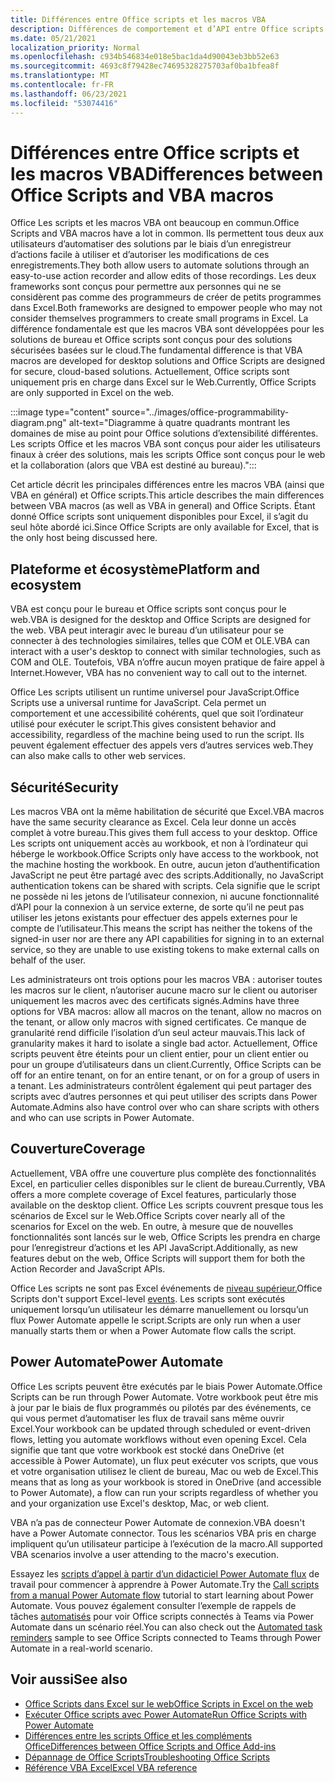 ```yaml
---
title: Différences entre Office scripts et les macros VBA
description: Différences de comportement et d’API entre Office scripts et Excel macros VBA.
ms.date: 05/21/2021
localization_priority: Normal
ms.openlocfilehash: c934b546834e018e5bac1da4d90043eb3bb52e63
ms.sourcegitcommit: 4693c8f79428ec74695328275703af0ba1bfea8f
ms.translationtype: MT
ms.contentlocale: fr-FR
ms.lasthandoff: 06/23/2021
ms.locfileid: "53074416"
---
```

# <a name="differences-between-office-scripts-and-vba-macros"></a><span data-ttu-id="f6d80-103">Différences entre Office scripts et les macros VBA</span><span class="sxs-lookup"><span data-stu-id="f6d80-103">Differences between Office Scripts and VBA macros</span></span>

<span data-ttu-id="f6d80-104">Office Les scripts et les macros VBA ont beaucoup en commun.</span><span class="sxs-lookup"><span data-stu-id="f6d80-104">Office Scripts and VBA macros have a lot in common.</span></span> <span data-ttu-id="f6d80-105">Ils permettent tous deux aux utilisateurs d’automatiser des solutions par le biais d’un enregistreur d’actions facile à utiliser et d’autoriser les modifications de ces enregistrements.</span><span class="sxs-lookup"><span data-stu-id="f6d80-105">They both allow users to automate solutions through an easy-to-use action recorder and allow edits of those recordings.</span></span> <span data-ttu-id="f6d80-106">Les deux frameworks sont conçus pour permettre aux personnes qui ne se considèrent pas comme des programmeurs de créer de petits programmes dans Excel.</span><span class="sxs-lookup"><span data-stu-id="f6d80-106">Both frameworks are designed to empower people who may not consider themselves programmers to create small programs in Excel.</span></span>
<span data-ttu-id="f6d80-107">La différence fondamentale est que les macros VBA sont développées pour les solutions de bureau et Office scripts sont conçus pour des solutions sécurisées basées sur le cloud.</span><span class="sxs-lookup"><span data-stu-id="f6d80-107">The fundamental difference is that VBA macros are developed for desktop solutions and Office Scripts are designed for secure, cloud-based solutions.</span></span> <span data-ttu-id="f6d80-108">Actuellement, Office scripts sont uniquement pris en charge dans Excel sur le Web.</span><span class="sxs-lookup"><span data-stu-id="f6d80-108">Currently, Office Scripts are only supported in Excel on the web.</span></span>

:::image type="content" source="../images/office-programmability-diagram.png" alt-text="Diagramme à quatre quadrants montrant les domaines de mise au point pour Office solutions d’extensibilité différentes. Les scripts Office et les macros VBA sont conçus pour aider les utilisateurs finaux à créer des solutions, mais les scripts Office sont conçus pour le web et la collaboration (alors que VBA est destiné au bureau).":::

<span data-ttu-id="f6d80-110">Cet article décrit les principales différences entre les macros VBA (ainsi que VBA en général) et Office scripts.</span><span class="sxs-lookup"><span data-stu-id="f6d80-110">This article describes the main differences between VBA macros (as well as VBA in general) and Office Scripts.</span></span> <span data-ttu-id="f6d80-111">Étant donné Office scripts sont uniquement disponibles pour Excel, il s’agit du seul hôte abordé ici.</span><span class="sxs-lookup"><span data-stu-id="f6d80-111">Since Office Scripts are only available for Excel, that is the only host being discussed here.</span></span>

## <a name="platform-and-ecosystem"></a><span data-ttu-id="f6d80-112">Plateforme et écosystème</span><span class="sxs-lookup"><span data-stu-id="f6d80-112">Platform and ecosystem</span></span>

<span data-ttu-id="f6d80-113">VBA est conçu pour le bureau et Office scripts sont conçus pour le web.</span><span class="sxs-lookup"><span data-stu-id="f6d80-113">VBA is designed for the desktop and Office Scripts are designed for the web.</span></span> <span data-ttu-id="f6d80-114">VBA peut interagir avec le bureau d’un utilisateur pour se connecter à des technologies similaires, telles que COM et OLE.</span><span class="sxs-lookup"><span data-stu-id="f6d80-114">VBA can interact with a user's desktop to connect with similar technologies, such as COM and OLE.</span></span> <span data-ttu-id="f6d80-115">Toutefois, VBA n’offre aucun moyen pratique de faire appel à Internet.</span><span class="sxs-lookup"><span data-stu-id="f6d80-115">However, VBA has no convenient way to call out to the internet.</span></span>

<span data-ttu-id="f6d80-116">Office Les scripts utilisent un runtime universel pour JavaScript.</span><span class="sxs-lookup"><span data-stu-id="f6d80-116">Office Scripts use a universal runtime for JavaScript.</span></span> <span data-ttu-id="f6d80-117">Cela permet un comportement et une accessibilité cohérents, quel que soit l’ordinateur utilisé pour exécuter le script.</span><span class="sxs-lookup"><span data-stu-id="f6d80-117">This gives consistent behavior and accessibility, regardless of the machine being used to run the script.</span></span> <span data-ttu-id="f6d80-118">Ils peuvent également effectuer des appels vers d’autres services web.</span><span class="sxs-lookup"><span data-stu-id="f6d80-118">They can also make calls to other web services.</span></span>

## <a name="security"></a><span data-ttu-id="f6d80-119">Sécurité</span><span class="sxs-lookup"><span data-stu-id="f6d80-119">Security</span></span>

<span data-ttu-id="f6d80-120">Les macros VBA ont la même habilitation de sécurité que Excel.</span><span class="sxs-lookup"><span data-stu-id="f6d80-120">VBA macros have the same security clearance as Excel.</span></span> <span data-ttu-id="f6d80-121">Cela leur donne un accès complet à votre bureau.</span><span class="sxs-lookup"><span data-stu-id="f6d80-121">This gives them full access to your desktop.</span></span> <span data-ttu-id="f6d80-122">Office Les scripts ont uniquement accès au workbook, et non à l’ordinateur qui héberge le workbook.</span><span class="sxs-lookup"><span data-stu-id="f6d80-122">Office Scripts only have access to the workbook, not the machine hosting the workbook.</span></span> <span data-ttu-id="f6d80-123">En outre, aucun jeton d’authentification JavaScript ne peut être partagé avec des scripts.</span><span class="sxs-lookup"><span data-stu-id="f6d80-123">Additionally, no JavaScript authentication tokens can be shared with scripts.</span></span> <span data-ttu-id="f6d80-124">Cela signifie que le script ne possède ni les jetons de l’utilisateur connexion, ni aucune fonctionnalité d’API pour la connexion à un service externe, de sorte qu’il ne peut pas utiliser les jetons existants pour effectuer des appels externes pour le compte de l’utilisateur.</span><span class="sxs-lookup"><span data-stu-id="f6d80-124">This means the script has neither the tokens of the signed-in user nor are there any API capabilities for signing in to an external service, so they are unable to use existing tokens to make external calls on behalf of the user.</span></span>

<span data-ttu-id="f6d80-125">Les administrateurs ont trois options pour les macros VBA : autoriser toutes les macros sur le client, n’autoriser aucune macro sur le client ou autoriser uniquement les macros avec des certificats signés.</span><span class="sxs-lookup"><span data-stu-id="f6d80-125">Admins have three options for VBA macros: allow all macros on the tenant, allow no macros on the tenant, or allow only macros with signed certificates.</span></span> <span data-ttu-id="f6d80-126">Ce manque de granularité rend difficile l’isolation d’un seul acteur mauvais.</span><span class="sxs-lookup"><span data-stu-id="f6d80-126">This lack of granularity makes it hard to isolate a single bad actor.</span></span> <span data-ttu-id="f6d80-127">Actuellement, Office scripts peuvent être éteints pour un client entier, pour un client entier ou pour un groupe d’utilisateurs dans un client.</span><span class="sxs-lookup"><span data-stu-id="f6d80-127">Currently, Office Scripts can be off for an entire tenant, on for an entire tenant, or on for a group of users in a tenant.</span></span> <span data-ttu-id="f6d80-128">Les administrateurs contrôlent également qui peut partager des scripts avec d’autres personnes et qui peut utiliser des scripts dans Power Automate.</span><span class="sxs-lookup"><span data-stu-id="f6d80-128">Admins also have control over who can share scripts with others and who can use scripts in Power Automate.</span></span>

## <a name="coverage"></a><span data-ttu-id="f6d80-129">Couverture</span><span class="sxs-lookup"><span data-stu-id="f6d80-129">Coverage</span></span>

<span data-ttu-id="f6d80-130">Actuellement, VBA offre une couverture plus complète des fonctionnalités Excel, en particulier celles disponibles sur le client de bureau.</span><span class="sxs-lookup"><span data-stu-id="f6d80-130">Currently, VBA offers a more complete coverage of Excel features, particularly those available on the desktop client.</span></span> <span data-ttu-id="f6d80-131">Office Les scripts couvrent presque tous les scénarios de Excel sur le Web.</span><span class="sxs-lookup"><span data-stu-id="f6d80-131">Office Scripts cover nearly all of the scenarios for Excel on the web.</span></span> <span data-ttu-id="f6d80-132">En outre, à mesure que de nouvelles fonctionnalités sont lancés sur le web, Office Scripts les prendra en charge pour l’enregistreur d’actions et les API JavaScript.</span><span class="sxs-lookup"><span data-stu-id="f6d80-132">Additionally, as new features debut on the web, Office Scripts will support them for both the Action Recorder and JavaScript APIs.</span></span>

<span data-ttu-id="f6d80-133">Office Les scripts ne sont pas Excel événements de [niveau supérieur.](/office/vba/excel/concepts/events-worksheetfunctions-shapes/using-events-with-excel-objects)</span><span class="sxs-lookup"><span data-stu-id="f6d80-133">Office Scripts don't support Excel-level [events](/office/vba/excel/concepts/events-worksheetfunctions-shapes/using-events-with-excel-objects).</span></span> <span data-ttu-id="f6d80-134">Les scripts sont exécutés uniquement lorsqu’un utilisateur les démarre manuellement ou lorsqu’un flux Power Automate appelle le script.</span><span class="sxs-lookup"><span data-stu-id="f6d80-134">Scripts are only run when a user manually starts them or when a Power Automate flow calls the script.</span></span>

## <a name="power-automate"></a><span data-ttu-id="f6d80-135">Power Automate</span><span class="sxs-lookup"><span data-stu-id="f6d80-135">Power Automate</span></span>

<span data-ttu-id="f6d80-136">Office Les scripts peuvent être exécutés par le biais Power Automate.</span><span class="sxs-lookup"><span data-stu-id="f6d80-136">Office Scripts can be run through Power Automate.</span></span> <span data-ttu-id="f6d80-137">Votre workbook peut être mis à jour par le biais de flux programmés ou pilotés par des événements, ce qui vous permet d’automatiser les flux de travail sans même ouvrir Excel.</span><span class="sxs-lookup"><span data-stu-id="f6d80-137">Your workbook can be updated through scheduled or event-driven flows, letting you automate workflows without even opening Excel.</span></span> <span data-ttu-id="f6d80-138">Cela signifie que tant que votre workbook est stocké dans OneDrive (et accessible à Power Automate), un flux peut exécuter vos scripts, que vous et votre organisation utilisez le client de bureau, Mac ou web de Excel.</span><span class="sxs-lookup"><span data-stu-id="f6d80-138">This means that as long as your workbook is stored in OneDrive (and accessible to Power Automate), a flow can run your scripts regardless of whether you and your organization use Excel's desktop, Mac, or web client.</span></span>

<span data-ttu-id="f6d80-139">VBA n’a pas de connecteur Power Automate de connexion.</span><span class="sxs-lookup"><span data-stu-id="f6d80-139">VBA doesn't have a Power Automate connector.</span></span> <span data-ttu-id="f6d80-140">Tous les scénarios VBA pris en charge impliquent qu’un utilisateur participe à l’exécution de la macro.</span><span class="sxs-lookup"><span data-stu-id="f6d80-140">All supported VBA scenarios involve a user attending to the macro's execution.</span></span>

<span data-ttu-id="f6d80-141">Essayez les [scripts d’appel à partir d’un didacticiel Power Automate flux](../tutorials/excel-power-automate-manual.md) de travail pour commencer à apprendre à Power Automate.</span><span class="sxs-lookup"><span data-stu-id="f6d80-141">Try the [Call scripts from a manual Power Automate flow](../tutorials/excel-power-automate-manual.md) tutorial to start learning about Power Automate.</span></span> <span data-ttu-id="f6d80-142">Vous pouvez également consulter l’exemple de rappels de tâches [automatisés](scenarios/task-reminders.md) pour voir Office scripts connectés à Teams via Power Automate dans un scénario réel.</span><span class="sxs-lookup"><span data-stu-id="f6d80-142">You can also check out the [Automated task reminders](scenarios/task-reminders.md) sample to see Office Scripts connected to Teams through Power Automate in a real-world scenario.</span></span>

## <a name="see-also"></a><span data-ttu-id="f6d80-143">Voir aussi</span><span class="sxs-lookup"><span data-stu-id="f6d80-143">See also</span></span>

- [<span data-ttu-id="f6d80-144">Office Scripts dans Excel sur le web</span><span class="sxs-lookup"><span data-stu-id="f6d80-144">Office Scripts in Excel on the web</span></span>](../overview/excel.md)
- [<span data-ttu-id="f6d80-145">Exécuter Office scripts avec Power Automate</span><span class="sxs-lookup"><span data-stu-id="f6d80-145">Run Office Scripts with Power Automate</span></span>](../develop/power-automate-integration.md)
- [<span data-ttu-id="f6d80-146">Différences entre les scripts Office et les compléments Office</span><span class="sxs-lookup"><span data-stu-id="f6d80-146">Differences between Office Scripts and Office Add-ins</span></span>](add-ins-differences.md)
- [<span data-ttu-id="f6d80-147">Dépannage de Office Scripts</span><span class="sxs-lookup"><span data-stu-id="f6d80-147">Troubleshooting Office Scripts</span></span>](../testing/troubleshooting.md)
- [<span data-ttu-id="f6d80-148">Référence VBA Excel</span><span class="sxs-lookup"><span data-stu-id="f6d80-148">Excel VBA reference</span></span>](/office/vba/api/overview/excel)
